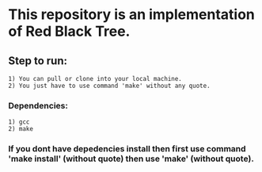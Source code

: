 # This repository is an implementation of Red Black Tree.

## Step to run:
	1) You can pull or clone into your local machine.
	2) You just have to use command 'make' without any quote.

### Dependencies:
	1) gcc
	2) make

### If you dont have depedencies install then first use command 'make install' (without quote) then use 'make' (without quote).
